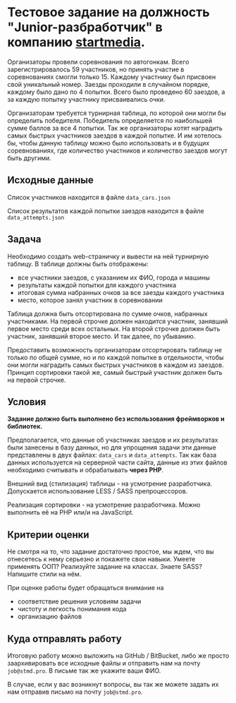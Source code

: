 # Тестовое задание на должность "Junior-разбработчик" в компанию [startmedia](https://startmedia.pro).
Организаторы провели соревнования по автогонкам. Всего зарегистрировалось
59 участников, но принять участие в соревнованиях смогли только 15. Каждому участнику
был присвоен свой уникальный номер. Заезды проходили в случайном порядке, каждому было
дано по 4 попытки. Всего было проведено 60 заездов, а за каждую попытку участнику
присваивались очки.

Организаторам требуется турнирная таблица, по которой они могли бы определить
победителя. Победитель определяется по наибольшей сумме баллов за все 4 попытки.
Так же организаторы хотят наградить самых быстрых участников заездов в
каждой попытке. И им хотелось бы, чтобы данную таблицу можно было использовать и
в будущих соревнованиях, где количество участников и количество заездов могут быть
другими.

## Исходные данные
Список участников находится в файле `data_cars.json`

Список результатов каждой попытки заездов находится в файле `data_attempts.json`

## Задача
Необходимо создать web-страничку и вывести на ней турнирную таблицу. В таблице
должны быть отображены:

- все участники заездов, с указанием их ФИО, города и машины
- результаты каждой попытки для каждого участника
- итоговая сумма набранных очков за все заезды каждого участника
- место, которое занял участник в соревновании

Таблица должна быть отсортирована по сумме очков, набранных участниками. На первой
строчке должен находится участник, занявший первое место среди всех остальных. На
второй строчке должен быть участник, занявший второе место. И так далее, по убыванию.

Предоставить возможность организаторам отсортировать таблицу не только по общей сумме,
но и по каждой попытке в отдельности, чтобы они могли наградить самых быстрых
участников в каждом из заездов. Принцип сортировки такой же, самый быстрый участник
должен быть на первой строчке.

## Условия
**Задание должно быть выполнено без использования фреймворков и библиотек.**

Предполагается, что данные об участниках заездов и их результатах были занесены в базу
данных, но для упрощения задачи эти данные представлены в двух файлах: `data_cars` и
`data_attempts`. Так как база данных используется на серверной части сайта, данные из
этих файлов необходимо считывать и обрабатывать **через PHP**.

Внешний вид (стилизация) таблицы - на усмотрение разработчика. Допускается использование
LESS / SASS препроцессоров.

Реализация сортировки - на усмотрение разработчика. Можно выполнить её на PHP или/и
на JavaScript.

## Критерии оценки
Не смотря на то, что задание достаточно простое, мы ждем, что вы отнесетесь к нему
серьезно и покажете свои навыки. Умеете применять ООП? Реализуйте задание на классах.
Знаете SASS? Напишите стили на нём.

При оценке работы будет обращаться внимание на
- соответствие решения условиям задачи
- чистоту и легкость понимания кода
- организацию файлов

## Куда отправлять работу
Итоговую работу можно выложить на GitHub / BitBucket, либо же просто заархивировать
все исходные файлы и отправить нам на почту `job@stmd.pro`. В письме так же укажите ваши ФИО.

В случае, если у вас возникнут вопросы, вы так же можете задать их нам отправив письмо на
почту `job@stmd.pro`.
